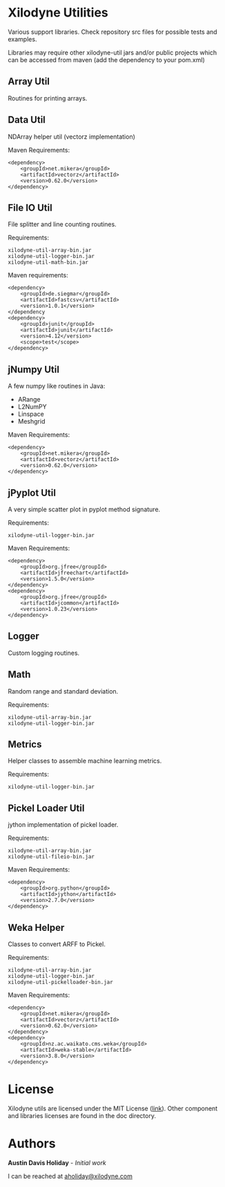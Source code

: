 # Xilodyne Utilities

Various support libraries.  Check repository src files for possible tests and examples.

Libraries may require other xilodyne-util jars and/or public
projects which can be accessed from maven (add the dependency
to your pom.xml)


## Array Util
Routines for printing arrays.


## Data Util 
NDArray helper util (vectorz implementation)

Maven Requirements:

```
<dependency>
    <groupId>net.mikera</groupId>
    <artifactId>vectorz</artifactId>
    <version>0.62.0</version>
</dependency>
```


## File IO Util
File splitter and line counting routines.

Requirements:

```
xilodyne-util-array-bin.jar
xilodyne-util-logger-bin.jar
xilodyne-util-math-bin.jar
```

Maven requirements:

```
<dependency>
    <groupId>de.siegmar</groupId>
    <artifactId>fastcsv</artifactId>
    <version>1.0.1</version>
</dependency
<dependency>
    <groupId>junit</groupId>
    <artifactId>junit</artifactId>
    <version>4.12</version>
    <scope>test</scope>
</dependency>
```


## jNumpy Util
A few numpy like routines in Java:
* ARange
* L2NumPY
* Linspace
* Meshgrid

Maven Requirements:

```
<dependency>
    <groupId>net.mikera</groupId>
    <artifactId>vectorz</artifactId>
    <version>0.62.0</version>
</dependency>
```


## jPyplot Util
A very simple scatter plot in pyplot method signature.

Requirements:

```
xilodyne-util-logger-bin.jar
```

Maven Requirements:

```
<dependency>
    <groupId>org.jfree</groupId>
    <artifactId>jfreechart</artifactId>
    <version>1.5.0</version>
</dependency>
<dependency>
    <groupId>org.jfree</groupId>
    <artifactId>jcommon</artifactId>
    <version>1.0.23</version>
</dependency>
```


## Logger
Custom logging routines.


## Math
Random range and standard deviation.

Requirements:

```
xilodyne-util-array-bin.jar
xilodyne-util-logger-bin.jar
```


## Metrics
Helper classes to assemble machine learning metrics.

Requirements:

```
xilodyne-util-logger-bin.jar
```


## Pickel Loader Util
jython implementation of pickel loader.

Requirements:

```
xilodyne-util-array-bin.jar
xilodyne-util-fileio-bin.jar
```

Maven Requirements:

```
<dependency>
    <groupId>org.python</groupId>
    <artifactId>jython</artifactId>
    <version>2.7.0</version>
</dependency>
```


## Weka Helper
Classes to convert ARFF to Pickel.

Requirements:

```
xilodyne-util-array-bin.jar
xilodyne-util-logger-bin.jar
xilodyne-util-pickelloader-bin.jar
```

Maven Requirements:

```
<dependency>
    <groupId>net.mikera</groupId>
    <artifactId>vectorz</artifactId>
    <version>0.62.0</version>
</dependency>
<dependency>
    <groupId>nz.ac.waikato.cms.weka</groupId>
    <artifactId>weka-stable</artifactId>
    <version>3.8.0</version>
</dependency>
```


# License

Xilodyne utils are licensed under the MIT License ([link](https://opensource.org/licenses/MIT)).  Other component and libraries licenses are found in the doc directory.


# Authors

**Austin Davis Holiday** - *Initial work* 

I can be reached at [aholiday@xilodyne.com](mailto:aholiday@xilodyne.com)
